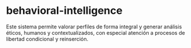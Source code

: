 # behavioral-intelligence
Este sistema permite valorar perfiles de forma integral y generar análisis éticos, humanos y contextualizados, con especial atención a procesos de libertad condicional y reinserción.
